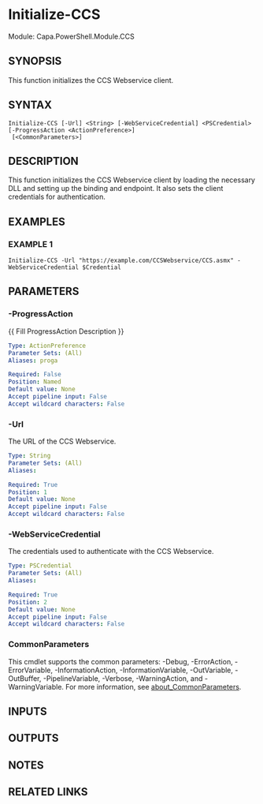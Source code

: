 # Initialize-CCS

Module: Capa.PowerShell.Module.CCS

## SYNOPSIS
This function initializes the CCS Webservice client.

## SYNTAX

```
Initialize-CCS [-Url] <String> [-WebServiceCredential] <PSCredential> [-ProgressAction <ActionPreference>]
 [<CommonParameters>]
```

## DESCRIPTION
This function initializes the CCS Webservice client by loading the necessary DLL and setting up the binding and endpoint.
It also sets the client credentials for authentication.

## EXAMPLES

### EXAMPLE 1
```
Initialize-CCS -Url "https://example.com/CCSWebservice/CCS.asmx" -WebServiceCredential $Credential
```

## PARAMETERS

### -ProgressAction
{{ Fill ProgressAction Description }}

```yaml
Type: ActionPreference
Parameter Sets: (All)
Aliases: proga

Required: False
Position: Named
Default value: None
Accept pipeline input: False
Accept wildcard characters: False
```

### -Url
The URL of the CCS Webservice.

```yaml
Type: String
Parameter Sets: (All)
Aliases:

Required: True
Position: 1
Default value: None
Accept pipeline input: False
Accept wildcard characters: False
```

### -WebServiceCredential
The credentials used to authenticate with the CCS Webservice.

```yaml
Type: PSCredential
Parameter Sets: (All)
Aliases:

Required: True
Position: 2
Default value: None
Accept pipeline input: False
Accept wildcard characters: False
```

### CommonParameters
This cmdlet supports the common parameters: -Debug, -ErrorAction, -ErrorVariable, -InformationAction, -InformationVariable, -OutVariable, -OutBuffer, -PipelineVariable, -Verbose, -WarningAction, and -WarningVariable. For more information, see [about_CommonParameters](http://go.microsoft.com/fwlink/?LinkID=113216).

## INPUTS

## OUTPUTS

## NOTES

## RELATED LINKS
